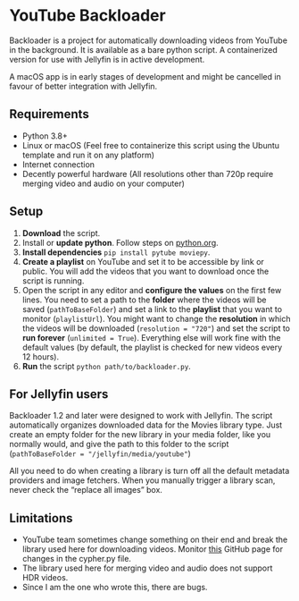 # YouTube Backloader

Backloader is a project for automatically downloading videos from YouTube in the background. It is available as a bare python script. A containerized version for use with Jellyfin is in active development.

A macOS app is in early stages of development and might be cancelled in favour of better integration with Jellyfin.

## Requirements

* Python 3.8+
* Linux or macOS (Feel free to containerize this script using the Ubuntu template and run it on any platform)
* Internet connection
* Decently powerful hardware (All resolutions other than 720p <span dir="">require merging video and audio on your computer</span>)

## Setup

1. **Download** the script. 
2. Install or **update python**. Follow steps on [python.org](http://python.org).
3. **Install dependencies** `pip install pytube moviepy`.
4. **Create a playlist** on YouTube and set it to be accessible by link or public. You will add the videos that you want to download once the script is running.
5. Open the script in any editor and **configure the values** on the first few lines. You need to set a path to the **folder** where the videos will be saved (`pathToBaseFolder`) and set a link to the **playlist** that you want to monitor (`playlistUrl`). You might want to change the **resolution** in which the videos will be downloaded (`resolution = "720"`) and set the script to **run forever** (`unlimited = True`). Everything else will work fine with the default values (by default, the playlist is checked for new videos every 12 hours). 
6. **Run** the script `python path/to/backloader.py`.

## For Jellyfin users


Backloader 1.2 and later were designed to work with Jellyfin. The script automatically organizes downloaded data for the Movies library type. Just create an empty folder for the new library in your media folder, like you normally would, and give the path to this folder to the script (<span dir="">`pathToBaseFolder = "/jellyfin/media/youtube"`</span>)

All you need to do when creating a library is <span dir="">turn off all the default metadata providers and image fetchers.</span> When you manually trigger a library scan, never check the “replace all images” box.

## Limitations

* YouTube team sometimes change something on their end and break the library used here for downloading videos. Monitor [this](https://github.com/pytube/pytube) GitHub page for changes in the cypher.py file.
* The library used here for merging video and audio does not support HDR videos.
* Since I am the one who wrote this, there are bugs.
